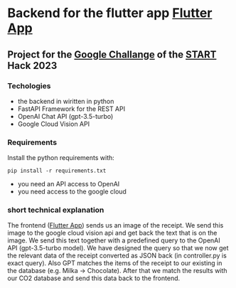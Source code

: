 Backend for the flutter app [Flutter App](https://github.com/TheNewReducers/flutter_app)
======
## Project for the [Google Challange](https://github.com/START-Hack/GOOGLE_STARTHACK23) of the [START](https://www.startglobal.org/) Hack 2023


### Techologies
- the backend in wiritten in python
- FastAPI Framework for the REST API
- OpenAI Chat API (gpt-3.5-turbo)
- Google Cloud Vision API

### Requirements
 Install the python requirements with:

```pip install -r requirements.txt```

- you need an API access to OpenAI
- you need access to the google cloud

### short technical explanation 
The frontend ([Flutter App](https://github.com/TheNewReducers/flutter_app)) sends us an image of the receipt. We send this image to the google cloud vision api and get back the text that is on the image. We send this text together with a predefined query to the OpenAI API (gpt-3.5-turbo model). We have designed the query so that we now get the relevant data of the receipt converted as JSON back (in controller.py is exact query).  Also GPT matches the items of the receipt to our existing in the database (e.g. Milka -> Chocolate). After that we match the results with our CO2 database and send this data back to the frontend.

